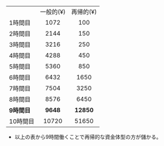 |             |           |           |
| ----------- | :-------: | :-------: |
|             | 一般的(¥) | 再帰的(¥) |
| 1時間目     |   1072    |    100    |
| 2時間目     |   2144    |    150    |
| 3時間目     |   3216    |    250    |
| 4時間目     |   4288    |    450    |
| 5時間目     |   5360    |    850    |
| 6時間目     |   6432    |   1650    |
| 7時間目     |   7504    |   3250    |
| 8時間目     |   8576    |   6450    |
| **9時間目** | **9648**  | **12850** |
| 10時間目    |   10720   |   51650   |

* 以上の表から9時間働くことで再帰的な資金体型の方が儲かる。